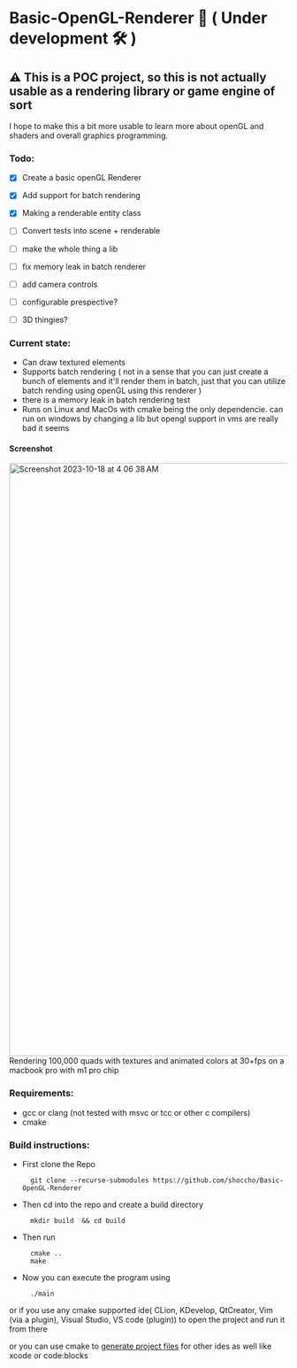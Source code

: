 # Basic-OpenGL-Renderer 🚧 ( Under development 🛠 )

## ⚠️  This is a POC project, so this is not actually usable as a rendering library or game engine of sort

I hope to make this a bit more usable to learn more about openGL and shaders and overall graphics programming.

### Todo:

  - [X] Create a basic openGL Renderer
  
  - [X] Add support for batch rendering
    
  - [X] Making a renderable entity class

  - [ ] Convert tests into scene + renderable
  
  - [ ] make the whole thing a lib 
  
  - [ ] fix memory leak in batch renderer
  
  - [ ] add camera controls
        
  - [ ] configurable prespective?
      
  - [ ] 3D thingies?


### Current state:
  - Can draw textured elements
  - Supports batch rendering ( not in a sense that you can just create a bunch of elements and it'll render them in batch, just that you can utilize batch rending using openGL using this renderer )
  - there is a memory leak in batch rendering test
  - Runs on Linux and MacOs with cmake being the only dependencie. can run on windows by changing a lib but opengl support in vms are really bad it seems
    
#### Screenshot

<img width="1072" alt="Screenshot 2023-10-18 at 4 06 38 AM" src="https://github.com/shoccho/Basic-OpenGL-Renderer/assets/33720947/ce6d109b-4559-47b4-a1aa-efdd4ad1c86f">
Rendering 100,000 quads with textures and animated colors at 30+fps on a macbook pro with m1 pro chip

    
### Requirements:
  - gcc or clang (not tested with msvc or tcc or other c compilers)
  - cmake 

### Build instructions:

  - First clone the Repo
    ```shell
      git clone --recurse-submodules https://github.com/shoccho/Basic-OpenGL-Renderer
    ```
    
  - Then cd into the repo and create a build directory
    ```
      mkdir build  && cd build
    ```
    
  - Then run
    ```
      cmake ..
      make
    ```
  - Now you can execute the program using
    ```
      ./main
    ```
or if you use any cmake supported ide( CLion, KDevelop, QtCreator, Vim (via a plugin), Visual Studio, VS code (plugin)) to open the project and run it from there

or you can use cmake to [generate project files](https://cmake.org/cmake/help/latest/manual/cmake-generators.7.html#ide-build-tool-generators)  for other ides as well like xcode or code:blocks 

    
